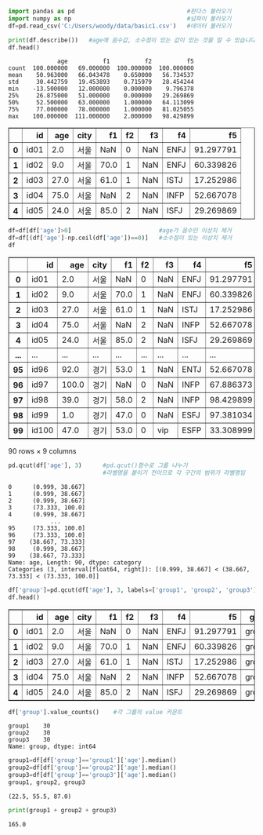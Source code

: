 ```python
import pandas as pd                                #판다스 불러오기
import numpy as np                                 #넘파이 불러오기
df=pd.read_csv('C:/Users/woody/data/basic1.csv')   #데이터 불러오기
```


```python
print(df.describe())   #age에 음수값, 소수점이 있는 값이 있는 것을 알 수 있습니다.
df.head()
```

                  age          f1          f2          f5
    count  100.000000   69.000000  100.000000  100.000000
    mean    50.963000   66.043478    0.650000   56.734537
    std     30.442759   19.453893    0.715979   28.454244
    min    -13.500000   12.000000    0.000000    9.796378
    25%     26.875000   51.000000    0.000000   29.269869
    50%     52.500000   63.000000    1.000000   64.113099
    75%     77.000000   78.000000    1.000000   81.025055
    max    100.000000  111.000000    2.000000   98.429899
    




<div>
<style scoped>
    .dataframe tbody tr th:only-of-type {
        vertical-align: middle;
    }

    .dataframe tbody tr th {
        vertical-align: top;
    }

    .dataframe thead th {
        text-align: right;
    }
</style>
<table border="1" class="dataframe">
  <thead>
    <tr style="text-align: right;">
      <th></th>
      <th>id</th>
      <th>age</th>
      <th>city</th>
      <th>f1</th>
      <th>f2</th>
      <th>f3</th>
      <th>f4</th>
      <th>f5</th>
    </tr>
  </thead>
  <tbody>
    <tr>
      <th>0</th>
      <td>id01</td>
      <td>2.0</td>
      <td>서울</td>
      <td>NaN</td>
      <td>0</td>
      <td>NaN</td>
      <td>ENFJ</td>
      <td>91.297791</td>
    </tr>
    <tr>
      <th>1</th>
      <td>id02</td>
      <td>9.0</td>
      <td>서울</td>
      <td>70.0</td>
      <td>1</td>
      <td>NaN</td>
      <td>ENFJ</td>
      <td>60.339826</td>
    </tr>
    <tr>
      <th>2</th>
      <td>id03</td>
      <td>27.0</td>
      <td>서울</td>
      <td>61.0</td>
      <td>1</td>
      <td>NaN</td>
      <td>ISTJ</td>
      <td>17.252986</td>
    </tr>
    <tr>
      <th>3</th>
      <td>id04</td>
      <td>75.0</td>
      <td>서울</td>
      <td>NaN</td>
      <td>2</td>
      <td>NaN</td>
      <td>INFP</td>
      <td>52.667078</td>
    </tr>
    <tr>
      <th>4</th>
      <td>id05</td>
      <td>24.0</td>
      <td>서울</td>
      <td>85.0</td>
      <td>2</td>
      <td>NaN</td>
      <td>ISFJ</td>
      <td>29.269869</td>
    </tr>
  </tbody>
</table>
</div>




```python
df=df[df['age']>0]                         #age가 음수인 이상치 제거
df=df[(df['age']-np.ceil(df['age'])==0)]   #소수점이 있는 이상치 제거
df
```




<div>
<style scoped>
    .dataframe tbody tr th:only-of-type {
        vertical-align: middle;
    }

    .dataframe tbody tr th {
        vertical-align: top;
    }

    .dataframe thead th {
        text-align: right;
    }
</style>
<table border="1" class="dataframe">
  <thead>
    <tr style="text-align: right;">
      <th></th>
      <th>id</th>
      <th>age</th>
      <th>city</th>
      <th>f1</th>
      <th>f2</th>
      <th>f3</th>
      <th>f4</th>
      <th>f5</th>
      <th>group</th>
    </tr>
  </thead>
  <tbody>
    <tr>
      <th>0</th>
      <td>id01</td>
      <td>2.0</td>
      <td>서울</td>
      <td>NaN</td>
      <td>0</td>
      <td>NaN</td>
      <td>ENFJ</td>
      <td>91.297791</td>
      <td>group1</td>
    </tr>
    <tr>
      <th>1</th>
      <td>id02</td>
      <td>9.0</td>
      <td>서울</td>
      <td>70.0</td>
      <td>1</td>
      <td>NaN</td>
      <td>ENFJ</td>
      <td>60.339826</td>
      <td>group1</td>
    </tr>
    <tr>
      <th>2</th>
      <td>id03</td>
      <td>27.0</td>
      <td>서울</td>
      <td>61.0</td>
      <td>1</td>
      <td>NaN</td>
      <td>ISTJ</td>
      <td>17.252986</td>
      <td>group1</td>
    </tr>
    <tr>
      <th>3</th>
      <td>id04</td>
      <td>75.0</td>
      <td>서울</td>
      <td>NaN</td>
      <td>2</td>
      <td>NaN</td>
      <td>INFP</td>
      <td>52.667078</td>
      <td>group3</td>
    </tr>
    <tr>
      <th>4</th>
      <td>id05</td>
      <td>24.0</td>
      <td>서울</td>
      <td>85.0</td>
      <td>2</td>
      <td>NaN</td>
      <td>ISFJ</td>
      <td>29.269869</td>
      <td>group1</td>
    </tr>
    <tr>
      <th>...</th>
      <td>...</td>
      <td>...</td>
      <td>...</td>
      <td>...</td>
      <td>...</td>
      <td>...</td>
      <td>...</td>
      <td>...</td>
      <td>...</td>
    </tr>
    <tr>
      <th>95</th>
      <td>id96</td>
      <td>92.0</td>
      <td>경기</td>
      <td>53.0</td>
      <td>1</td>
      <td>NaN</td>
      <td>ENTJ</td>
      <td>52.667078</td>
      <td>group3</td>
    </tr>
    <tr>
      <th>96</th>
      <td>id97</td>
      <td>100.0</td>
      <td>경기</td>
      <td>NaN</td>
      <td>0</td>
      <td>NaN</td>
      <td>INFP</td>
      <td>67.886373</td>
      <td>group3</td>
    </tr>
    <tr>
      <th>97</th>
      <td>id98</td>
      <td>39.0</td>
      <td>경기</td>
      <td>58.0</td>
      <td>2</td>
      <td>NaN</td>
      <td>INFP</td>
      <td>98.429899</td>
      <td>group2</td>
    </tr>
    <tr>
      <th>98</th>
      <td>id99</td>
      <td>1.0</td>
      <td>경기</td>
      <td>47.0</td>
      <td>0</td>
      <td>NaN</td>
      <td>ESFJ</td>
      <td>97.381034</td>
      <td>group1</td>
    </tr>
    <tr>
      <th>99</th>
      <td>id100</td>
      <td>47.0</td>
      <td>경기</td>
      <td>53.0</td>
      <td>0</td>
      <td>vip</td>
      <td>ESFP</td>
      <td>33.308999</td>
      <td>group2</td>
    </tr>
  </tbody>
</table>
<p>90 rows × 9 columns</p>
</div>




```python
pd.qcut(df['age'], 3)      #pd.qcut()함수로 그룹 나누기
                           #라벨명을 붙이기 전이므로 각 구간의 범위가 라벨명임
```




    0      (0.999, 38.667]
    1      (0.999, 38.667]
    2      (0.999, 38.667]
    3      (73.333, 100.0]
    4      (0.999, 38.667]
                ...       
    95     (73.333, 100.0]
    96     (73.333, 100.0]
    97    (38.667, 73.333]
    98     (0.999, 38.667]
    99    (38.667, 73.333]
    Name: age, Length: 90, dtype: category
    Categories (3, interval[float64, right]): [(0.999, 38.667] < (38.667, 73.333] < (73.333, 100.0]]




```python
df['group']=pd.qcut(df['age'], 3, labels=['group1', 'group2', 'group3'])
df.head()
```




<div>
<style scoped>
    .dataframe tbody tr th:only-of-type {
        vertical-align: middle;
    }

    .dataframe tbody tr th {
        vertical-align: top;
    }

    .dataframe thead th {
        text-align: right;
    }
</style>
<table border="1" class="dataframe">
  <thead>
    <tr style="text-align: right;">
      <th></th>
      <th>id</th>
      <th>age</th>
      <th>city</th>
      <th>f1</th>
      <th>f2</th>
      <th>f3</th>
      <th>f4</th>
      <th>f5</th>
      <th>group</th>
    </tr>
  </thead>
  <tbody>
    <tr>
      <th>0</th>
      <td>id01</td>
      <td>2.0</td>
      <td>서울</td>
      <td>NaN</td>
      <td>0</td>
      <td>NaN</td>
      <td>ENFJ</td>
      <td>91.297791</td>
      <td>group1</td>
    </tr>
    <tr>
      <th>1</th>
      <td>id02</td>
      <td>9.0</td>
      <td>서울</td>
      <td>70.0</td>
      <td>1</td>
      <td>NaN</td>
      <td>ENFJ</td>
      <td>60.339826</td>
      <td>group1</td>
    </tr>
    <tr>
      <th>2</th>
      <td>id03</td>
      <td>27.0</td>
      <td>서울</td>
      <td>61.0</td>
      <td>1</td>
      <td>NaN</td>
      <td>ISTJ</td>
      <td>17.252986</td>
      <td>group1</td>
    </tr>
    <tr>
      <th>3</th>
      <td>id04</td>
      <td>75.0</td>
      <td>서울</td>
      <td>NaN</td>
      <td>2</td>
      <td>NaN</td>
      <td>INFP</td>
      <td>52.667078</td>
      <td>group3</td>
    </tr>
    <tr>
      <th>4</th>
      <td>id05</td>
      <td>24.0</td>
      <td>서울</td>
      <td>85.0</td>
      <td>2</td>
      <td>NaN</td>
      <td>ISFJ</td>
      <td>29.269869</td>
      <td>group1</td>
    </tr>
  </tbody>
</table>
</div>




```python
df['group'].value_counts()    #각 그룹의 value 카운트
```




    group1    30
    group2    30
    group3    30
    Name: group, dtype: int64




```python
group1=df[df['group']=='group1']['age'].median()
group2=df[df['group']=='group2']['age'].median()
group3=df[df['group']=='group3']['age'].median()
group1, group2, group3
```




    (22.5, 55.5, 87.0)




```python
print(group1 + group2 + group3)
```

    165.0
    


```python

```
